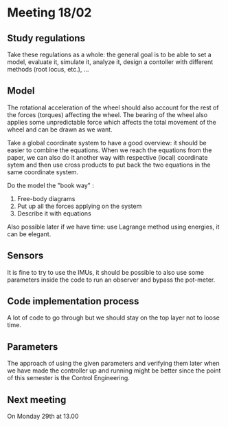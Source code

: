 # Meeting 18/02

## Study regulations
Take these regulations as a whole: the general goal is to be able to set a model, evaluate it, simulate it, analyze it, design a contoller with different methods (root locus, etc.), ...

## Model
The rotational acceleration of the wheel should also account for the rest of the forces (torques) affecting the wheel.
The bearing of the wheel also applies some unpredictable force which affects the total movement of the wheel and can be drawn as we want.

Take a global coordinate system to have a good overview: it should be easier to combine the equations. When we reach the equations from the paper, we can also do it another way with respective (local) coordinate sytem and then use cross products to put back the two equations in the same coordinate system.

Do the model the "book way" :
1. Free-body diagrams
2. Put up all the forces applying on the system
3. Describe it with equations

Also possible later if we have time: use Lagrange method using energies, it can be elegant.

## Sensors
It is fine to try to use the IMUs, it should be possible to also use some parameters inside the code to run an observer and bypass the pot-meter.

## Code implementation process
A lot of code to go through but we should stay on the top layer not to loose time.

## Parameters
The approach of using the given parameters and verifying them later when we have made the controller up and running might be better since the point of this semester is the Control Engineering.


## Next meeting
On Monday 29th at 13.00